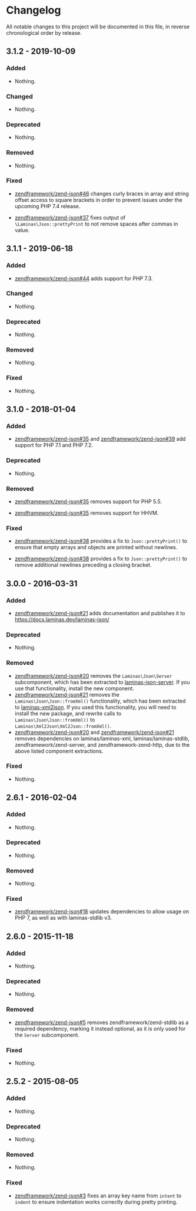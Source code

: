 # Changelog

All notable changes to this project will be documented in this file, in reverse chronological order by release.

## 3.1.2 - 2019-10-09

### Added

- Nothing.

### Changed

- Nothing.

### Deprecated

- Nothing.

### Removed

- Nothing.

### Fixed

- [zendframework/zend-json#46](https://github.com/zendframework/zend-json/pull/46) changes
  curly braces in array and string offset access to square brackets
  in order to prevent issues under the upcoming PHP 7.4 release.

- [zendframework/zend-json#37](https://github.com/zendframework/zend-json/pull/37) fixes
  output of `\Laminas\Json::prettyPrint` to not remove spaces after
  commas in value.

## 3.1.1 - 2019-06-18

### Added

- [zendframework/zend-json#44](https://github.com/zendframework/zend-json/pull/44) adds support for PHP 7.3.

### Changed

- Nothing.

### Deprecated

- Nothing.

### Removed

- Nothing.

### Fixed

- Nothing.

## 3.1.0 - 2018-01-04

### Added

- [zendframework/zend-json#35](https://github.com/zendframework/zend-json/pull/35) and
  [zendframework/zend-json#39](https://github.com/zendframework/zend-json/pull/39) add support for PHP
  7.1 and PHP 7.2.

### Deprecated

- Nothing.

### Removed

- [zendframework/zend-json#35](https://github.com/zendframework/zend-json/pull/35) removes support for
  PHP 5.5.

- [zendframework/zend-json#35](https://github.com/zendframework/zend-json/pull/35) removes support for
  HHVM.

### Fixed

- [zendframework/zend-json#38](https://github.com/zendframework/zend-json/pull/38) provides a fix to
  `Json::prettyPrint()` to ensure that empty arrays and objects are printed
  without newlines.

- [zendframework/zend-json#38](https://github.com/zendframework/zend-json/pull/38) provides a fix to
  `Json::prettyPrint()` to remove additional newlines preceding a closing
  bracket.

## 3.0.0 - 2016-03-31

### Added

- [zendframework/zend-json#21](https://github.com/zendframework/zend-json/pull/21) adds documentation
  and publishes it to https://docs.laminas.dev/laminas-json/

### Deprecated

- Nothing.

### Removed

- [zendframework/zend-json#20](https://github.com/zendframework/zend-json/pull/20) removes the
  `Laminas\Json\Server` subcomponent, which has been extracted to
  [laminas-json-server](https://docs.laminas.dev/laminas-json-server/).
  If you use that functionality, install the new component.
- [zendframework/zend-json#21](https://github.com/zendframework/zend-json/pull/21) removes the
  `Laminas\Json\Json::fromXml()` functionality, which has been extracted to
  [laminas-xml2json](https://docs.laminas.dev/laminas-xml2json/). If you used
  this functionality, you will need to install the new package, and rewrite
  calls to `Laminas\Json\Json::fromXml()` to `Laminas\Xml2Json\Xml2Json::fromXml()`.
- [zendframework/zend-json#20](https://github.com/zendframework/zend-json/pull/20) and
  [zendframework/zend-json#21](https://github.com/zendframework/zend-json/pull/21) removes dependencies
  on laminas/laminas-xml, laminas/laminas-stdlib,
  zendframework/zend-server, and zendframework-zend-http, due to the above
  listed component extractions.

### Fixed

- Nothing.

## 2.6.1 - 2016-02-04

### Added

- Nothing.

### Deprecated

- Nothing.

### Removed

- Nothing.

### Fixed

- [zendframework/zend-json#18](https://github.com/zendframework/zend-json/pull/18) updates dependencies
  to allow usage on PHP 7, as well as with laminas-stdlib v3.

## 2.6.0 - 2015-11-18

### Added

- Nothing.

### Deprecated

- Nothing.

### Removed

- [zendframework/zend-json#5](https://github.com/zendframework/zend-json/pull/5) removes
  zendframework/zend-stdlib as a required dependency, marking it instead
  optional, as it is only used for the `Server` subcomponent.

### Fixed

- Nothing.

## 2.5.2 - 2015-08-05

### Added

- Nothing.

### Deprecated

- Nothing.

### Removed

- Nothing.

### Fixed

- [zendframework/zend-json#3](https://github.com/zendframework/zend-json/pull/3) fixes an array key
  name from `intent` to `indent` to  ensure indentation works correctly during
  pretty printing.
